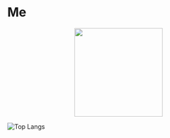 # Me

<p align="center"><img height="200" src="https://github-profile-summary-cards.vercel.app/api/cards/repos-per-language?username=NOWZEE&theme=solarized_dark"</p>

![Top Langs](https://github-readme-stats.vercel.app/api/top-langs/?username=nowzee&layout=compact&theme=tokyonight)
